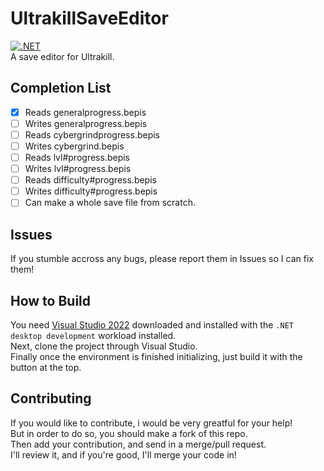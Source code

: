 # UltrakillSaveEditor
[![.NET](https://github.com/Awsomeworld304/UltrakillSaveEditor/actions/workflows/dotnet.yml/badge.svg?branch=master)](https://github.com/Awsomeworld304/UltrakillSaveEditor/actions/workflows/dotnet.yml)\
A save editor for Ultrakill.
## Completion List
- [x] Reads generalprogress.bepis
- [ ] Writes generalprogress.bepis
- [ ] Reads cybergrindprogress.bepis
- [ ] Writes cybergrind.bepis
- [ ] Reads lvl#progress.bepis
- [ ] Writes lvl#progress.bepis
- [ ] Reads difficulty#progress.bepis
- [ ] Writes difficulty#progress.bepis
- [ ] Can make a whole save file from scratch.
## Issues
If you stumble accross any bugs, please report them in Issues so I can fix them!
## How to Build
You need [Visual Studio 2022](https://visualstudio.microsoft.com/thank-you-downloading-visual-studio/?sku=Community&channel=Release&version=VS2022&source=VSLandingPage&cid=2030&passive=false) downloaded and installed with the ```.NET desktop development``` workload installed.\
Next, clone the project through Visual Studio.\
Finally once the environment is finished initializing, just build it with the button at the top.
## Contributing
If you would like to contribute, i would be very greatful for your help!\
But in order to do so, you should make a fork of this repo.\
Then add your contribution, and send in a merge/pull request.\
I'll review it, and if you're good, I'll merge your code in!
